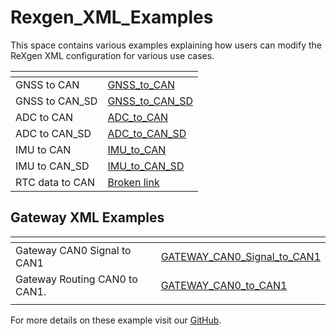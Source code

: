 # Rexgen\_XML\_Examples

This space contains various examples explaining how users can modify the ReXgen XML configuration for various use cases.

<table data-view="cards"><thead><tr><th></th><th data-hidden data-card-target data-type="content-ref"></th></tr></thead><tbody><tr><td>GNSS to CAN</td><td><a href="GNSS_to_CAN/">GNSS_to_CAN</a></td></tr><tr><td>GNSS to CAN_SD</td><td><a href="GNSS_to_CAN_SD/">GNSS_to_CAN_SD</a></td></tr><tr><td>ADC to CAN</td><td><a href="ADC_to_CAN/">ADC_to_CAN</a></td></tr><tr><td>ADC to CAN_SD</td><td><a href="ADC_to_CAN_SD/">ADC_to_CAN_SD</a></td></tr><tr><td>IMU to CAN</td><td><a href="IMU_to_CAN/">IMU_to_CAN</a></td></tr><tr><td>IMU to CAN_SD</td><td><a href="IMU_to_CAN_SD/">IMU_to_CAN_SD</a></td></tr><tr><td>RTC data to CAN</td><td><a href="broken-reference">Broken link</a></td></tr></tbody></table>

## Gateway XML Examples

<table data-view="cards"><thead><tr><th></th><th data-hidden data-card-target data-type="content-ref"></th></tr></thead><tbody><tr><td>Gateway CAN0 Signal to CAN1</td><td><a href="GATEWAY_CAN0_Signal_to_CAN1/">GATEWAY_CAN0_Signal_to_CAN1</a></td></tr><tr><td>Gateway Routing CAN0 to CAN1.</td><td><a href="GATEWAY_CAN0_to_CAN1/">GATEWAY_CAN0_to_CAN1</a></td></tr><tr><td></td><td></td></tr></tbody></table>

For more details on these example visit our [GitHub](https://github.com/InfluxTechnology/Rexgen\_XML\_Examples).

